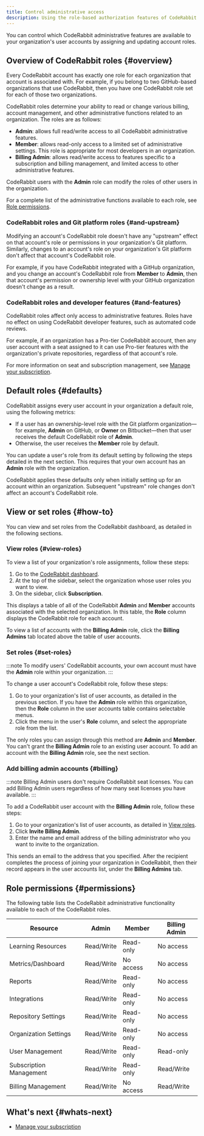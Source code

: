 ```yaml
---
title: Control administrative access
description: Using the role-based authorization features of CodeRabbit
---
```


You can control which CodeRabbit
administrative features are available to your organization's user accounts by
assigning and updating account roles.

## Overview of CodeRabbit roles {#overview}

Every CodeRabbit account has exactly one role for each organization
that account is associated with.
For example, if you belong to two GitHub-based organizations that use
CodeRabbit, then you have one CodeRabbit role set for each of those two
organizations.

CodeRabbit roles determine your ability to read or change various
billing, account management, and other administrative functions related to
an organization. The roles are as follows:

- **Admin**: allows full read/write access to all CodeRabbit administrative features.
- **Member**: allows read-only access to a limited set of administrative settings. This role
  is appropriate for most developers in an organization.
- **Billing Admin**: allows read/write access to features specific
  to a subscription and billing management, and limited access to other administrative features.

CodeRabbit users with the **Admin** role can modify the roles of other users in the
organization.

For a complete list of the administrative functions available to each role, see
[Role permissions](#permissions).

### CodeRabbit roles and Git platform roles {#and-upstream}

Modifying an account's CodeRabbit role doesn't have any "upstream"
effect on that account's role or permissions in your organization's Git platform.
Similarly, changes to an account's role on your organization's Git platform don't
affect that account's CodeRabbit role.

For example, if you have CodeRabbit integrated with a GitHub organization, and you change an account's CodeRabbit role from **Member** to **Admin**, then that account's
permission or ownership level with your GitHub organization doesn't change as a result.

### CodeRabbit roles and developer features {#and-features}

CodeRabbit roles affect only access to administrative features. Roles have no effect on using CodeRabbit developer features, such as automated code reviews.

For example, if an organization has a Pro-tier
CodeRabbit account, then any user account with a seat assigned to it can use Pro-tier features with the organization's private repositories, regardless of that account's role.

For more information on seat and subscription management, see [Manage your subscription](/getting-started/subscription-management).

## Default roles {#defaults}

CodeRabbit assigns every user account in your organization a default role,
using the following metrics:

- If a user has an ownership-level role with the Git platform organization—for example,
  **Admin** on GitHub, or **Owner** on Bitbucket—then that user receives the default
  CodeRabbit role of **Admin**.
- Otherwise, the user receives the **Member** role by default.

You can update a user's role from its default setting by following the steps detailed in the next section. This requires that your own account
has an **Admin** role with the organization.

CodeRabbit applies these defaults only when initially setting up for an
account within an organization. Subsequent "upstream" role changes don't affect
an account's CodeRabbit role.

## View or set roles {#how-to}

You can view and set roles from the CodeRabbit dashboard, as detailed in the
following sections.

### View roles {#view-roles}

To view a list of your organization's role assignments, follow these steps:

1. Go to the [CodeRabbit dashboard](https://app.coderabbit.ai/settings/repositories).
1. At the top of the sidebar, select the organization whose user roles you want to view.
1. On the sidebar, click **Subscription**.

This displays a table of all of the CodeRabbit **Admin** and **Member** accounts associated with the selected
organization. In this table, the **Role** column displays the CodeRabbit role for
each account.

To view a list of accounts with the **Billing Admin** role, click the **Billing Admins** tab located above the table of user accounts.

### Set roles {#set-roles}

:::note
To modify users' CodeRabbit accounts, your own account must have the **Admin** role within your organization.
:::

To change a user account's CodeRabbit role, follow these steps:

1. Go to your organization's list of user accounts, as detailed in the previous section.
   If you have the **Admin** role within this organization, then the **Role** column in the user accounts table contains selectable menus.
1. Click the menu in the user's **Role** column, and select the appropriate role from
   the list.

The only roles you can assign through this method are **Admin** and **Member**.
You can't grant the **Billing Admin** role to an existing user account. To add an account with the **Billing Admin** role, see the next section.

### Add billing admin accounts {#billing}

:::note
Billing Admin users don't require CodeRabbit seat licenses. You can add Billing Admin users regardless of how many seat licenses you have available.
:::

To add a CodeRabbit user account with the **Billing Admin** role, follow these steps:

1. Go to your organization's list of user accounts, as detailed in [View roles](#view-roles).
1. Click **Invite Billing Admin**.
1. Enter the name and email address of the billing administrator who you want to invite to the organization.

This sends an email to the address that you specified. After the recipient completes the process of joining your organization in CodeRabbit, then their record appears in the user accounts list, under the **Billing Admins** tab.

## Role permissions {#permissions}

The following table lists the CodeRabbit administrative functionality
available to each of the CodeRabbit roles.

| Resource                | Admin      | Member    | Billing Admin |
| ----------------------- | ---------- | --------- | ------------- |
| Learning Resources      | Read/Write | Read-only | No access     |
| Metrics/Dashboard       | Read/Write | No access | No access     |
| Reports                 | Read/Write | Read-only | No access     |
| Integrations            | Read/Write | Read-only | No access     |
| Repository Settings     | Read/Write | Read-only | No access     |
| Organization Settings   | Read/Write | Read-only | No access     |
| User Management         | Read/Write | Read-only | Read-only     |
| Subscription Management | Read/Write | Read-only | Read/Write    |
| Billing Management      | Read/Write | No access | Read/Write    |

## What's next {#whats-next}

- [Manage your subscription](/getting-started/subscription-management)
